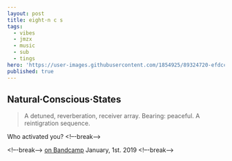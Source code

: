 ```yaml
---
layout: post
title: eight·n c s
tags:
  - vibes
  - jmzx
  - music
  - sub
  - tings
hero: 'https://user-images.githubusercontent.com/1854925/89324720-efdcc580-d6b1-11ea-8116-cca7c4224aff.png'
published: true
---
```

## Natural·Conscious·States
>A detuned, reverberation, receiver array. Bearing: peaceful.
>A reintigration sequence.

Who activated you?
<!–-break-–>
<style>
div {
  background-image: url('https://xjmzx.github.io/uploads/0016634408_10.jpg');
  background-repeat: no-repeat;
}
</style>

<!–-break-–>
[on Bandcamp](https://www.natural-conscious-states.bandcamp.com/releases) January, 1st. 2019
<!–-break-–>
